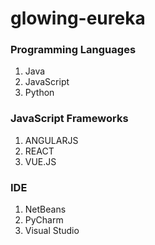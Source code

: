 # glowing-eureka

### Programming Languages
1. Java
2. JavaScript
3. Python

### JavaScript Frameworks
1. ANGULARJS
2. REACT
3. VUE.JS

### IDE
1. NetBeans
2. PyCharm
3. Visual Studio
